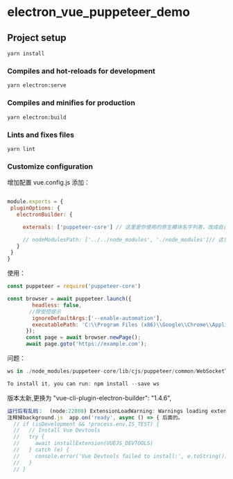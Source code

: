 # electron_vue_puppeteer_demo

## Project setup
```
yarn install
```

### Compiles and hot-reloads for development
```
yarn electron:serve
```

### Compiles and minifies for production
```
yarn electron:build
```

### Lints and fixes files
```
yarn lint
```

### Customize configuration
增加配置
vue.config.js 添加：
 ```js

module.exports = {
  pluginOptions: {
    electronBuilder: {

      externals: ['puppeteer-core'] // 这里是你使用的原生模块名字列表，改成自己的即可

      // nodeModulesPath: ['../../node_modules', './node_modules']// 这里是多个node_modules路径，按自己需要配置即可
    }
  }
}


```
使用：

```js
const puppeteer = require('puppeteer-core')

const browser = await puppeteer.launch({
        headless: false,
       //除受控提示
        ignoreDefaultArgs:['--enable-automation'],
        executablePath: 'C:\\Program Files (x86)\\Google\\Chrome\\Application\\chrome.exe'
      });
      const page = await browser.newPage();
      await page.goto('https://example.com');
```
问题：

```js
ws in ./node_modules/puppeteer-core/lib/cjs/puppeteer/common/WebSocketTransport.js

To install it, you can run: npm install --save ws

```
版本太新,更换为
   "vue-cli-plugin-electron-builder": "1.4.6",

```js
运行后有乱码：  (node:22808) ExtensionLoadWarning: Warnings loading extension at
注释掉background.js  app.on('ready', async () => { 后面的。
  // if (isDevelopment && !process.env.IS_TEST) {
  //   // Install Vue Devtools
  //   try {
  //     await installExtension(VUEJS_DEVTOOLS)
  //   } catch (e) {
  //     console.error('Vue Devtools failed to install:', e.toString())
  //   }
  // }
```

